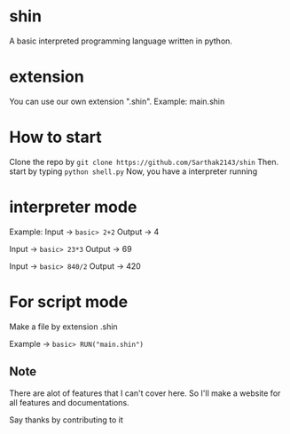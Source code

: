# shin
A basic interpreted programming language written in python.

# extension
You can use our own extension ".shin". Example: main.shin

# How to start
Clone the repo by `git clone https://github.com/Sarthak2143/shin`
Then. start by typing `python shell.py` 
Now, you have a interpreter running

#   interpreter mode

Example: 
Input -> `basic> 2+2`
Output -> 4

Input -> `basic> 23*3`
Output -> 69

Input -> `basic> 840/2`
Output -> 420

# For script mode

Make a file by extension .shin

Example -> `basic> RUN("main.shin")`

## Note 
There are alot of features that I can't cover here. So I'll make a website for all features and documentations.

Say thanks by contributing to it 









